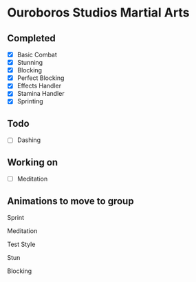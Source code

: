 # Ouroboros Studios Martial Arts

## Completed


- [x] Basic Combat
- [x] Stunning
- [x] Blocking
- [x] Perfect Blocking
- [x] Effects Handler
- [x] Stamina Handler
- [x] Sprinting

## Todo


- [ ] Dashing

## Working on


- [ ] Meditation

## Animations to move to group

Sprint

Meditation

Test Style

Stun

Blocking
